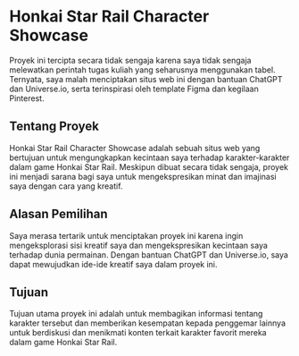 # Honkai Star Rail Character Showcase

Proyek ini tercipta secara tidak sengaja karena saya tidak sengaja melewatkan perintah tugas kuliah yang seharusnya menggunakan tabel. Ternyata, saya malah menciptakan situs web ini dengan bantuan ChatGPT dan Universe.io, serta terinspirasi oleh template Figma dan kegilaan Pinterest.

## Tentang Proyek

Honkai Star Rail Character Showcase adalah sebuah situs web yang bertujuan untuk mengungkapkan kecintaan saya terhadap karakter-karakter dalam game Honkai Star Rail. Meskipun dibuat secara tidak sengaja, proyek ini menjadi sarana bagi saya untuk mengekspresikan minat dan imajinasi saya dengan cara yang kreatif.

## Alasan Pemilihan

Saya merasa tertarik untuk menciptakan proyek ini karena ingin mengeksplorasi sisi kreatif saya dan mengekspresikan kecintaan saya terhadap dunia permainan. Dengan bantuan ChatGPT dan Universe.io, saya dapat mewujudkan ide-ide kreatif saya dalam proyek ini.

## Tujuan
Tujuan utama proyek ini adalah untuk membagikan informasi tentang karakter tersebut dan memberikan kesempatan kepada penggemar lainnya untuk berdiskusi dan menikmati konten terkait karakter favorit mereka dalam game Honkai Star Rail.
